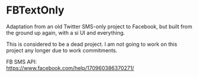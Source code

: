 # FBTextOnly
Adaptation from an old Twitter SMS-only project to Facebook, but built from the ground up again, with a si UI and everything. 

This is considered to be a dead project. I am not going to work on this project any longer due to work commitments.

FB SMS API:
<br/>
https://www.facebook.com/help/170960386370271/
